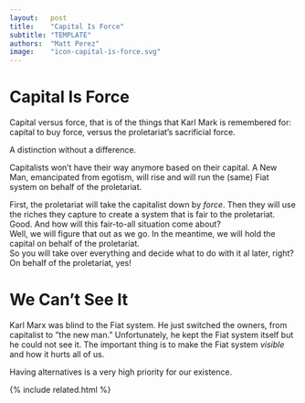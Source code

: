 ```yaml
---
layout:   post
title:    "Capital Is Force"
subtitle: "TEMPLATE"
authors:  "Matt Perez"
image:    "icon-capital-is-force.svg"
---
```


<div style="display:none;">
 <p>Capital versus force, that is of the things that Karl Mark is remembered for. A distinction without a difference. Capital to buy force, versus the proletariat’s sacrificial force.</p>
</div>

<h1>Capital Is Force</h1>
 <p>Capital versus force, that is of the things that Karl Mark is remembered for: capital to buy force, versus the proletariat&rsquo;s sacrificial force.</p>
 <p>A distinction without a difference.</p>
 <p>Capitalists won&rsquo;t have their way anymore based on their capital. A New Man, emancipated from egotism, will rise and will run the (same) <span class="_paradigm">Fiat</span> system on behalf of the proletariat.</p>
 <div class="_speakera">First, the proletariat will take the capitalist down by <em>force</em>. Then they will use the riches they capture to create a system that is fair to the proletariat.</div>
 <div class="_speakerb">Good. And how will this fair-to-all situation come about?</div>
 <div class="_speakera">Well, we will figure that out as we go. In the meantime, we will hold the capital on behalf of the proletariat.</div>
 <div class="_speakerb">So you will take over everything and decide what to do with it al later, right?</div>
 <div class="_speakera">On behalf of the proletariat, yes!</div>
 
<h1>We Can&rsquo;t See It</h1>
 <p>Karl Marx was blind to the <span class='_paradigm'>Fiat</span> system. He just switched the owners, from capitalist to &rdquo;the new man.&rdquo; Unfortunately, he kept the <span class='_paradigm'>Fiat</span> system itself but he could not see it. The important thing is to make the <span class='_paradigm'>Fiat</span> system <em>visible</em> and how it hurts all of us.</p>
 <p>Having alternatives is a very high priority for our existence.</p>

{% include related.html %}